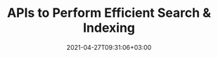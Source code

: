 ---
############################# Static ############################
layout: "product"
date: 2021-04-27T09:31:06+03:00
draft: false

############################# Head ############################
head_title: ".NET & Java Documents Searching Library | Perform Text Search & Index Operations"
head_description: "Document Search APIs native to C# .NET & Java. Gain data insights by smartly indexing. Perform simple & advanced search on documents of various formats."

############################# Header ############################
title: "APIs to Perform Efficient Search & Indexing"
description: "Deliver applications with the ability to perform simple, boolean, RegEx, fuzzy & advanced search operations along with indexing."

############################# APIs ###############################
apis:
  enable: true

  api:
    # api loop
    - title: "GroupDocs.Search High Code APIs Include"
      
      api_product:
        # api_product loop
        - link: "https://products.groupdocs.com/search/net/"
          img_alt: "GroupDocs.Search for .NET"
          image: "https://www.groupdocs.cloud/templates/groupdocs/images/product-logos/groupdocs-search-net.png"
          product: "GroupDocs.Search for"
          platform: ".NET"
          content: "Native .NET APIs for Windows Forms, ASP.NET, WPF, WCF & other .NET applications."

        # api_product loop
        - link: "https://products.groupdocs.com/search/java/"
          img_alt: "GroupDocs.Search for Java"
          image: "https://www.groupdocs.cloud/templates/groupdocs/images/product-logos/groupdocs-search-java.png"
          product: "GroupDocs.Search for"
          platform: "Java"
          content: "Native Java APIs for the Desktop, Web & other Java SE or EE based applications."

############################# Back to top ###############################
back_to_top:
  enable: true
---